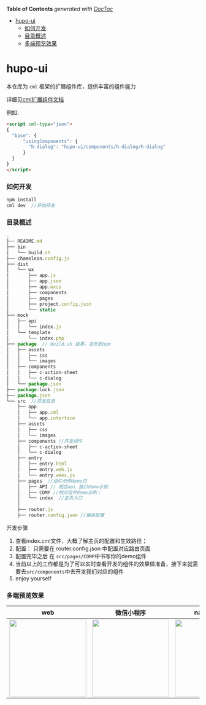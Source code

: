 <!-- START doctoc generated TOC please keep comment here to allow auto update -->
<!-- DON'T EDIT THIS SECTION, INSTEAD RE-RUN doctoc TO UPDATE -->
**Table of Contents**  *generated with [DocToc](https://github.com/thlorenz/doctoc)*

- [hupo-ui](#hupo-ui)
    - [如何开发](#%E5%A6%82%E4%BD%95%E5%BC%80%E5%8F%91)
    - [目录概述](#%E7%9B%AE%E5%BD%95%E6%A6%82%E8%BF%B0)
    - [多端预览效果](#%E5%A4%9A%E7%AB%AF%E9%A2%84%E8%A7%88%E6%95%88%E6%9E%9C)

<!-- END doctoc generated TOC please keep comment here to allow auto update -->

# hupo-ui

本仓库为 `cml` 框架的扩展组件库，提供丰富的组件能力

详细见[cml扩展组件文档](https://cmljs.org/doc/component/expand/expand.html)

例如:

```html
<script cml-type="json">
{
  "base": {
      "usingComponents": {
        "h-dialog": "hupo-ui/components/h-dialog/h-dialog"
      }
  }
}
</script>
```

### 如何开发

```javascript
npm install
cml dev  //开始开发
```

### 目录概述

```javascript
.
├── README.md
├── bin
│   └── build.sh
├── chameleon.config.js
├── dist
│   └── wx
│       ├── app.js
│       ├── app.json
│       ├── app.wxss
│       ├── components
│       ├── pages
│       ├── project.config.json
│       └── static
├── mock
│   ├── api
│   │   └── index.js
│   └── template
│       └── index.php
├── package  // build.sh 结果，发布到npm
│   ├── assets
│   │   ├── css
│   │   └── images
│   ├── components
│   │   ├── c-action-sheet
│   │   └── c-dialog
│   └── package.json
├── package-lock.json
├── package.json
└── src  //开发目录
    ├── app
    │   ├── app.cml
    │   └── app.interface
    ├── assets
    │   ├── css
    │   └── images
    ├── components //开发组件
    │   ├── c-action-sheet
    │   └── c-dialog
    ├── entry
    │   ├── entry.html
    │   ├── entry.web.js
    │   └── entry.weex.js
    ├── pages  //组件示例demo页
    │   ├── API // 相应api 接口demo示例
    │   ├── COMP //相应组件demo示例；
    │   └── index  //主页入口
    │
    ├── router.js
    ├── router.config.json //路由配置

```

开发步骤

1. 查看index.cml文件，大概了解主页的配置和生效路径；
2. 配置：
    只需要在 router.config.json 中配置对应路由页面
3. 配置完毕之后 在 `src/pages/COMP`中书写你的demo组件
4. 当前以上的工作都是为了可以实时查看开发的组件的效果做准备，接下来就需要去`src/components`中去开发我们对应的组件
5. enjoy yourself

### 多端预览效果

| web   |      微信小程序      |  native-weex |
|:----------:|:-------------:|:------:|
| <img src="./preview/web.jpg" width="200px"/> |  <img src="./preview/wx.png" width="200px"/>| <img src="./preview/weex.jpg" width="200px"/> |
